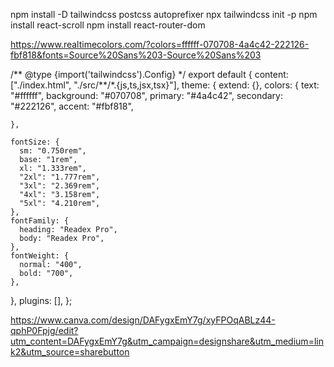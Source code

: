 npm install -D tailwindcss postcss autoprefixer
npx tailwindcss init -p
npm install react-scroll
npm install react-router-dom

https://www.realtimecolors.com/?colors=ffffff-070708-4a4c42-222126-fbf818&fonts=Source%20Sans%203-Source%20Sans%203

/** @type {import('tailwindcss').Config} \*/
export default {
content: ["./index.html", "./src/**/\*.{js,ts,jsx,tsx}"],
theme: {
extend: {},
colors: {
text: "#ffffff",
background: "#070708",
primary: "#4a4c42",
secondary: "#222126",
accent: "#fbf818",

    },

    fontSize: {
      sm: "0.750rem",
      base: "1rem",
      xl: "1.333rem",
      "2xl": "1.777rem",
      "3xl": "2.369rem",
      "4xl": "3.158rem",
      "5xl": "4.210rem",
    },
    fontFamily: {
      heading: "Readex Pro",
      body: "Readex Pro",
    },
    fontWeight: {
      normal: "400",
      bold: "700",
    },

},
plugins: [],
};

https://www.canva.com/design/DAFygxEmY7g/xyFPOqABLz44-qphP0Fpjg/edit?utm_content=DAFygxEmY7g&utm_campaign=designshare&utm_medium=link2&utm_source=sharebutton
